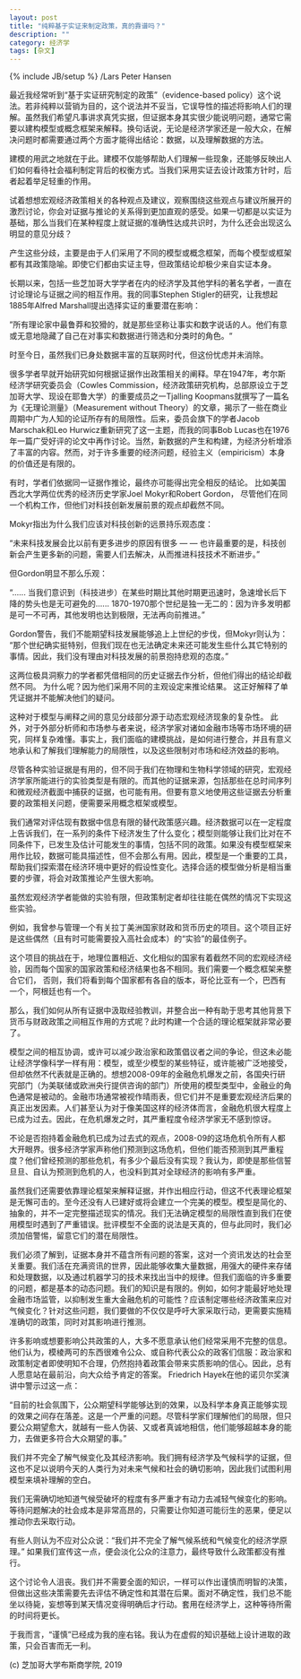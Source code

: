 ```yaml
---
layout: post
title: "纯粹基于实证来制定政策，真的靠谱吗？"
description: ""
category: 经济学
tags: [杂文]
---
```

{% include JB/setup %}
<strong></strong>
  /Lars Peter Hansen



<p>最近我经常听到“基于实证研究制定的政策”（evidence-based policy）这个说法。若非纯粹以营销为目的，这个说法并不妥当，它误导性的描述将影响人们的理解。虽然我们希望凡事讲求真凭实据，但证据本身其实很少能说明问题，通常它需要以建构模型或概念框架来解释。换句话说，无论是经济学家还是一般大众，在解决问题时都需要通过两个方面才能得出结论：数据，以及理解数据的方法。</p>
<p>建模的用武之地就在于此。建模不仅能够帮助人们理解一些现象，还能够反映出人们如何看待社会福利制定背后的权衡方式。当我们采用实证去设计政策方针时，后者起着举足轻重的作用。</p>
<p>试着想想宏观经济政策相关的各种观点及建议，观察围绕这些观点与建议所展开的激烈讨论，你会对证据与推论的关系得到更加直观的感受。如果一切都是以实证为基础，那么当我们在某种程度上就证据的准确性达成共识时，为什么还会出现这么明显的意见分歧？</p>
<p>产生这些分歧，主要是由于人们采用了不同的模型或概念框架，而每个模型或框架都有其政策隐喻。即使它们都由实证主导，但政策结论却极少来自实证本身。</p>
<p>长期以来，包括一些芝加哥大学学者在内的经济学及其他学科的著名学者，一直在讨论理论与证据之间的相互作用。我的同事Stephen Stigler的研究，让我想起1885年Alfred Marshall提出选择实证的重要潜在影响：</p>
<p>”所有理论家中最鲁莽和狡猾的，就是那些坚称让事实和数字说话的人。他们有意或无意地隐藏了自己在对事实和数据进行筛选和分类时的角色。“</p>
<p>时至今日，虽然我们已身处数据丰富的互联网时代，但这份忧虑并未消除。</p>


<p>很多学者早就开始研究如何根据证据作出政策相关的阐释。早在1947年，考尔斯经济学研究委员会（Cowles Commission，经济政策研究机构，总部原设立于芝加哥大学、现设在耶鲁大学）的重要成员之一Tjalling Koopmans就撰写了一篇名为《无理论测量》（Measurement without Theory）的文章，揭示了一些在商业周期中广为人知的论证所存有的局限性。后来，委员会旗下的学者Jacob Marschak和Leo Hurwicz重新研究了这一主题，而我的同事Bob Lucas也在1976年一篇广受好评的论文中再作讨论。当然，新数据的产生和构建，为经济分析增添了丰富的内容。然而，对于许多重要的经济问题，经验主义（empiricism）本身的价值还是有限的。</p>
<p>有时，学者们依据同一证据作推论，最终亦可能得出完全相反的结论。 比如美国西北大学两位优秀的经济历史学家Joel Mokyr和Robert Gordon， 尽管他们在同一个机构工作，但他们对科技创新发展前景的观点却截然不同。 </p>
<p>Mokyr指出为什么我们应该对科技创新的远景持乐观态度：</p>
<p>“未来科技发展会比以前有更多进步的原因有很多 — — 也许最重要的是，科技创新会产生更多新的问题，需要人们去解决，从而推进科技技术不断进步。”</p>
<p>但Gordon明显不那么乐观：</p>
<p>“...... 当我们意识到（科技进步）在某些时期比其他时期更迅速时，急速增长后下降的势头也是无可避免的...... 1870-1970那个世纪是独一无二的：因为许多发明都是可一不可再，其他发明也达到极限，无法再向前推进。”</p>
<p>Gordon警告，我们不能期望科技发展能够追上上世纪的步伐，但Mokyr则认为： “那个世纪确实挺特别，但我们现在也无法确定未来还可能发生些什么其它特别的事情。因此，我们没有理由对科技发展的前景抱持悲观的态度。”</p>
<p>这两位极具洞察力的学者都凭借相同的历史证据去作分析，但他们得出的结论却截然不同。 为什么呢？因为他们采用不同的主观设定来推论结果。 这正好解释了单凭证据并不能解决他们的疑问。</p>
<p>这种对于模型与阐释之间的意见分歧部分源于动态宏观经济现象的复杂性。 此外，对于外部分析师和市场参与者来说，经济学家对诸如金融市场等市场环境的研究，同样复杂难懂。事实上，我们面临的建模挑战，是如何进行整合，并且有意义地承认和了解我们理解能力的局限性，以及这些限制对市场和经济效益的影响。</p>
<p>尽管各种实验证据是有用的，但不同于我们在物理和生物科学领域的研究，宏观经济学家所能进行的实验类型是有限的。而其他的证据来源，包括那些在总时间序列和微观经济截面中捕获的证据，也可能有用。但要有意义地使用这些证据去分析重要的政策相关问题，便需要采用概念框架或模型。</p>
<p>我们通常对评估现有数据中信息有限的替代政策感兴趣。经济数据可以在一定程度上告诉我们，在一系列的条件下经济发生了什么变化；模型则能够让我们比对在不同条件下，已发生及估计可能发生的事情，包括不同的政策。如果没有模型框架来用作比较，数据可能具描述性，但不会那么有用。因此，模型是一个重要的工具，帮助我们探索潜在经济环境中更好的假设性变化。选择合适的模型做分析是相当重要的步骤，将会对政策推论产生很大影响。</p>
<p>虽然宏观经济学者能做的实验有限，但政策制定者却往往能在偶然的情况下实现这些实验。 </p>
<p>例如，我曾参与管理一个有关拉丁美洲国家财政和货币历史的项目。这个项目正好是这些偶然（且有时可能需要投入高社会成本）的“实验”的最佳例子。</p>
<p>这个项目的挑战在于，地理位置相近、文化相似的国家有着截然不同的宏观经济经验，因而每个国家的国家政策和经济结果也各不相同。我们需要一个概念框架来整合它们， 否则，我们将看到每个国家都有各自的版本，哥伦比亚有一个，巴西有一个，阿根廷也有一个。</p>
<p>那么，我们如何从所有证据中汲取经验教训，并整合出一种有助于思考其他背景下货币与财政政策之间相互作用的方式呢？此时构建一个合适的理论框架就非常必要了。</p>




<p>模型之间的相互协调，或许可以减少政治家和政策倡议者之间的争论，但这未必能让经济学像科学一样有用：模型，或至少模型的某些特征，或许能被广泛地接受，但却依然不代表就是正确的。想想2008-09年的金融危机爆发之前，各国央行研究部门（为美联储或欧洲央行提供咨询的部门）所使用的模型类型中，金融业的角色通常是被动的。金融市场通常被视作晴雨表，但它们并不是重要宏观经济后果的真正出发因素。人们甚至认为对于像美国这样的经济体而言，金融危机很大程度上已成为过去。因此，在危机爆发之时，其严重程度令经济学家无不感到惊讶。</p>
<p>不论是否抱持着金融危机已成为过去式的观点，2008-09的这场危机令所有人都大开眼界。很多经济学家声称他们预测到这场危机，但他们能否预测到其严重程度？他们曾经预测的那些危机，有多少个最后没有实现？我认为，即使是那些信誓旦旦、自认为预测到危机的人，也没料到其对全球经济的影响有多严重。</p>

<p>虽然我们还需要依靠理论框架来解释证据，并作出相应行动，但这不代表理论框架是无懈可击的。至今还没有人已建好或将会建立一个完美的模型。模型是简化的、抽象的，并不一定完整描述现实的情况。我们无法确定模型的局限性直到我们在使用模型时遇到了严重错误。批评模型不全面的说法是天真的，但与此同时，我们必须加倍警惕，留意它们的潜在局限性。</p>
<p>我们必须了解到，证据本身并不蕴含所有问题的答案，这对一个资讯发达的社会至关重要。我们活在充满资讯的世界，因此能够收集大量数据，用强大的硬件来存储和处理数据，以及通过机器学习的技术来找出当中的规律。但我们面临的许多重要的问题，都是基本的动态问题。我们的知识是有限的。例如，如何才能最好地处理金融市场监管，以抑制发生重大金融危机的可能性？应该制定哪些经济政策来应对气候变化？针对这些问题，我们要做的不仅仅是呼吁大家采取行动，更需要实施精准确切的政策，同时对其影响进行推测。</p>
<p>许多影响或想要影响公共政策的人，大多不愿意承认他们经常采用不完整的信息。他们认为，模棱两可的东西很难令公众、或自称代表公众的政客们信服：政治家和政策制定者即使明知不合理，仍然抱持着政策会带来实质影响的信心。因此，总有人愿意站在最前沿，向大众给予肯定的答案。 Friedrich Hayek在他的诺贝尔奖演讲中警示过这一点：</p>
<p>“目前的社会氛围下，公众期望科学能够达到的效果，以及科学本身真正能够实现的效果之间存在落差。这是一个严重的问题。尽管科学家们理解他们的局限，但只要公众期望愈大，就越有一些人伪装、又或者真诚地相信，他们能够超越本身的能力，去做更多符合大众期望的事。”</p>
<p>我们并不完全了解气候变化及其经济影响。我们拥有经济学及气候科学的证据，但这也不足以说明今天的人类行为对未来气候和社会的确切影响，因此我们试图利用模型来填补理解的空白。</p>
<p>我们无需确切地知道气候受破坏的程度有多严重才有动力去减轻气候变化的影响。等待问题解决的社会成本是非常高昂的，只需要让你知道可能衍生的恶果，便足以推动你去采取行动。</p>
<p>有些人则认为不应对公众说：“我们并不完全了解气候系统和气候变化的经济学原理。” 如果我们宣传这一点，便会淡化公众的注意力，最终导致什么政策都没有推行。</p>
<p>这个讨论令人沮丧。我们并不需要全面的知识，一样可以作出谨慎而明智的决策，但做出这些决策需要先去评估不确定性和其潜在后果。面对不确定性，我们总不能坐以待毙，妄想等到某天情况变得明确后才行动。套用在经济学上，这种等待所需的时间将更长。</p>
<p>于我而言，“谨慎”已经成为我的座右铭。我认为在虚假的知识基础上设计进取的政策，只会百害而无一利。</p>
<p>(c) 芝加哥大学布斯商学院, 2019</p>
<p></p>
<p></p>
